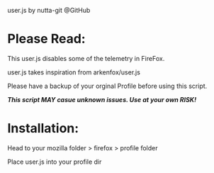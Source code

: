 user.js by nutta-git @GitHub

# Please Read:

   This user.js disables some of the telemetry in FireFox.
     
   user.js takes inspiration from arkenfox/user.js
    
   Please have a backup of your orginal Profile before using this script.
     
   ***This script MAY casue unknown issues. Use at your own RISK!***
  
# Installation:
  
   Head to your mozilla folder > firefox > profile folder
  
   Place user.js into your profile dir
